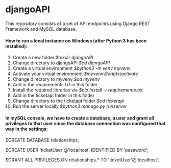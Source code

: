 # djangoAPI

This repository consists of a set of API endpoints using Django REST Framework and MySQL database. 

#### How to run a local instance on Windows (after Python 3 has been installed):
1. Create a new folder <i> $mkdir djangoAPI </i>
2. Change directory to djangoAPI <i> $cd djangoAPI </i>
3. Create a virtual environment <i> $python3 -m venv myvenv</i>
4. Activate your virtual environment <i> $myvenv\Scripts\activate </i>
5. Change directory to myvenv <i> $cd myvenv </i>
6. Add in the requirements.txt in this folder
7. Install the required libraries via <i> $pip install -r requirements.txt </i>
8. Add in the ticketapi folder in this folder
9. Change directory to the ticketapi folder <i> $cd ticketapi </i>
10. Run the server locally <i> $python3 manage.py runserver </i>


#### In mySQL console, we have to create a database, a user and grant all privileges to that user since the database connection was configured that way in the settings: 

$CREATE DATABASE relationships;

$CREATE USER 'ticketUser'@'localhost' IDENTIFIED BY 'password';

$GRANT ALL PRIVILEGES ON relationships.* TO 'ticketUser'@'localhost';


